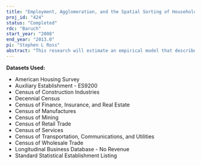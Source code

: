 ```yaml
---
title: "Employment, Agglomeration, and the Spatial Sorting of Households and Firms"
proj_id: "424"
status: "Completed"
rdc: "Baruch"
start_year: "2008"
end_year: "2013.0"
pi: "Stephen L Ross"
abstract: "This research will estimate an empirical model that describes the decisions made by both households and ﬁrms within large, urban labor markets. The projects’ three main tasks are to estimate a model that describes household residential location choice and the employment status of household members, estimate a model describing the establishment location and employment decisions of ﬁrms, and conduct general equilibrium simulations using the estimated parameters from the two models. Analysis of the house-hold problem should provide new insights into the eﬀect of residential location on employment outcomes. The analysis of the ﬁrm problem is intended to examine the extent and nature of agglomeration economies within metropolitan areas, and the simulations that use the estimates from both models allow for an assessment of the general equilibrium eﬀect of changes in economic conditions on the patterns of individual and ﬁrm choices."
---
```


**Datasets Used:**

  - American Housing Survey 
  - Auxiliary Establishment - ES9200 
  - Census of Construction Industries 
  - Decennial Census 
  - Census of Finance, Insurance, and Real Estate 
  - Census of Manufactures 
  - Census of Mining 
  - Census of Retail Trade 
  - Census of Services 
  - Census of Transportation, Communications, and Utilities 
  - Census of Wholesale Trade 
  - Longitudinal Business Database - No Revenue 
  - Standard Statistical Establishment Listing 

